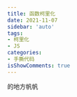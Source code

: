 ```yaml
---
title: 函数柯里化
date: 2021-11-07
sidebar: 'auto'
tags:
- 柯里化
- JS
categories:
- 手撕代码
isShowComments: true
---
```

的地方帆帆
